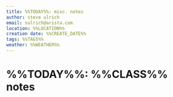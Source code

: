 ```yaml
---
title: %%TODAY%%: misc. notes
author: steve ulrich
email: sulrich@arista.com
location: %%LOCATION%%
creation date: %%CREATE_DATE%%
tags: %%TAGS%%
weather: %%WEATHER%%
---
```


# %%TODAY%%: %%CLASS%% notes
